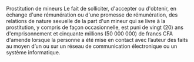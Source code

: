 Prostitution de mineurs
Le fait de solliciter, d'accepter ou d'obtenir, en échange d'une rémunération ou d'une promesse de rémunération, des relations de nature sexuelle de la part d'un mineur qui se livre à la prostitution, y compris de façon occasionnelle, est puni de vingt (20) ans d'emprisonnement et cinquante millions (50 000 000) de francs CFA d'amende lorsque la personne a été mise en contact avec l’auteur des faits au moyen d’un ou sur un réseau de communication électronique ou un système informatique.